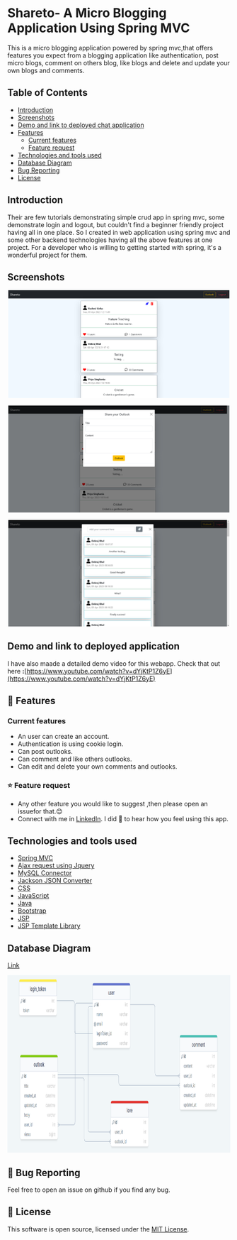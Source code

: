 # Shareto- A Micro Blogging Application Using Spring MVC


This is a micro blogging application powered by spring mvc,that offers features you expect from a blogging application like authentication, post micro blogs, comment on others blog, like blogs and delete and update your own blogs and comments.

## Table of Contents
* [Introduction]()
* [Screenshots]()
* [Demo and link to deployed chat application]()
* [Features]()
  * [Current features]()
  * [Feature request]()
* [Technologies and tools used]()
* [Database Diagram]()
* [Bug Reporting]()
* [License]()


## Introduction
Their are few tutorials demonstrating simple crud app in spring mvc, some demonstrate login and logout, but couldn't find a beginner friendly project having all in one place. So I created in web application using spring mvc and some other backend technologies having all the above features at one project. For a developer who is willing to getting started with spring, it's a wonderful project for them.

## Screenshots
<p float="left" align="center">
  <img src="media/sc1.png" width="500" />
</p>
<p float="left" align="center">
  <img src="media/sc2.png" width="500" />
</p>
<p float="left" align="center">
  <img src="media/sc3.png" width="500" />
</p>


## Demo and link to deployed  application
I have also maade a detailed demo video for this webapp.
Check that out here <b>:</b>[https://www.youtube.com/watch?v=dYjKtP1Z6yE](https://www.youtube.com/watch?v=dYjKtP1Z6yE)

## 🚀 Features
### Current features
* An user can create an account.
* Authentication is using cookie login.
* Can post outlooks.
* Can comment and like others outlooks.
* Can edit and delete your own comments and outlooks.

### ⭐ Feature request

* Any other feature you would like to suggest ,then please open an issuefor that.😊
* Connect with me in [LinkedIn](www.linkedin.com/in/debraj-bhal). I did 💖 to hear how you feel using this app.
## Technologies and tools used
* [Spring MVC]()
* [Ajax request using Jquery]()
* [MySQL Connector]()
* [Jackson JSON Converter]()
* [CSS]()
* [JavaScript]()
* [Java]()
* [Bootstrap]()
* [JSP]()
* [JSP Template Library]()

## Database Diagram
[Link](https://drawsql.app/teams/debraj-bhal/diagrams/shareto-database-diagram)
<p float="left" align="center">
  <img src="media/dbdiagram.png" width="800" height="400" />
</p>

## 🐛 Bug Reporting
Feel free to open an issue on github if you find any bug.
## 📜 License
This software is open source, licensed under the [MIT License](/LICENSE).